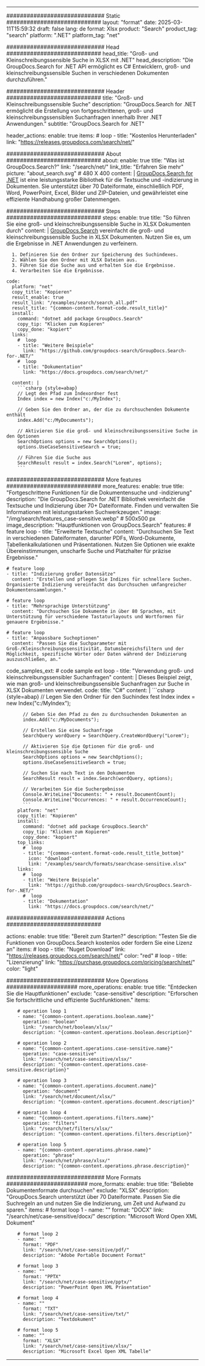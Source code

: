 
---
############################# Static ############################
layout: "format"
date:  2025-03-11T15:59:32
draft: false
lang: de
format: Xlsx
product: "Search"
product_tag: "search"
platform: ".NET"
platform_tag: "net"

############################# Head ############################
head_title: "Groß- und Kleinschreibungssensible Suche in XLSX mit .NET"
head_description: "Die GroupDocs.Search for .NET API ermöglicht es C# Entwicklern, groß- und kleinschreibungssensible Suchen in verschiedenen Dokumenten durchzuführen."

############################# Header ############################
title: "Groß- und Kleinschreibungssensible Suche" 
description: "GroupDocs.Search for .NET ermöglicht die Erstellung von fortgeschrittenen, groß- und kleinschreibungssensiblen Suchanfragen innerhalb Ihrer .NET Anwendungen."
subtitle: "GroupDocs.Search for .NET" 

header_actions:
  enable: true
  items:
    #  loop
    - title: "Kostenlos Herunterladen"
      link: "https://releases.groupdocs.com/search/net/"
      
############################# About ############################
about:
    enable: true
    title: "Was ist GroupDocs.Search?"
    link: "/search/net/"
    link_title: "Erfahren Sie mehr"
    picture: "about_search.svg" # 480 X 400
    content: |
       [GroupDocs.Search for .NET](/search/net/) ist eine leistungsstarke Bibliothek für die Textsuche und -indizierung in Dokumenten. Sie unterstützt über 70 Dateiformate, einschließlich PDF, Word, PowerPoint, Excel, Bilder und ZIP-Dateien, und gewährleistet eine effiziente Handhabung großer Datenmengen.

############################# Steps ############################
steps:
    enable: true
    title: "So führen Sie eine groß- und kleinschreibungssensible Suche in XLSX Dokumenten durch"
    content: |
      [GroupDocs.Search](/search/net/) vereinfacht die groß- und kleinschreibungssensible Suche in XLSX Dokumenten. Nutzen Sie es, um die Ergebnisse in .NET Anwendungen zu verfeinern.
      
      1. Definieren Sie den Ordner zur Speicherung des Suchindexes.
      2. Wählen Sie den Ordner mit XLSX Dateien aus.
      3. Führen Sie die Suche aus und erhalten Sie die Ergebnisse.
      4. Verarbeiten Sie die Ergebnisse.
   
    code:
      platform: "net"
      copy_title: "Kopieren"
      result_enable: true
      result_link: "/examples/search/search_all.pdf"
      result_title: "{common-content.format-code.result_title}"
      install:
        command: "dotnet add package GroupDocs.Search"
        copy_tip: "Klicken zum Kopieren"
        copy_done: "kopiert"
      links:
        #  loop
        - title: "Weitere Beispiele"
          link: "https://github.com/groupdocs-search/GroupDocs.Search-for-.NET/"
        #  loop
        - title: "Dokumentation"
          link: "https://docs.groupdocs.com/search/net/"
          
      content: |
        ```csharp {style=abap}
        // Legt den Pfad zum Indexordner fest
        Index index = new Index("c:/MyIndex");

        // Geben Sie den Ordner an, der die zu durchsuchenden Dokumente enthält
        index.Add("c:/MyDocuments");

        // Aktivieren Sie die groß- und kleinschreibungssensitive Suche in den Optionen
        SearchOptions options = new SearchOptions();
        options.UseCaseSensitiveSearch = true;

        // Führen Sie die Suche aus
        SearchResult result = index.Search("Lorem", options);
        ```            

############################# More features ############################
more_features:
  enable: true
  title: "Fortgeschrittene Funktionen für die Dokumentensuche und -indizierung"
  description: "Die GroupDocs.Search for .NET Bibliothek vereinfacht die Textsuche und Indizierung über 70+ Dateiformate. Finden und verwalten Sie Informationen mit leistungsstarken Suchwerkzeugen."
  image: "/img/search/features_case-sensitive.webp" # 500x500 px
  image_description: "Hauptfunktionen von GroupDocs.Search"
  features:
    # feature loop
    - title: "Erweiterte Textsuche"
      content: "Durchsuchen Sie Text in verschiedenen Dateiformaten, darunter PDFs, Word-Dokumente, Tabellenkalkulationen und Präsentationen. Nutzen Sie Optionen wie exakte Übereinstimmungen, unscharfe Suche und Platzhalter für präzise Ergebnisse."

    # feature loop
    - title: "Indizierung großer Datensätze"
      content: "Erstellen und pflegen Sie Indizes für schnellere Suchen. Organisierte Indizierung vereinfacht das Durchsuchen umfangreicher Dokumentensammlungen."

    # feature loop
    - title: "Mehrsprachige Unterstützung"
      content: "Durchsuchen Sie Dokumente in über 80 Sprachen, mit Unterstützung für verschiedene Tastaturlayouts und Wortformen für genauere Ergebnisse."

    # feature loop
    - title: "Anpassbare Suchoptionen"
      content: "Passen Sie die Suchparameter mit Groß-/Kleinschreibungssensitivität, Datumsbereichsfiltern und der Möglichkeit, spezifische Wörter oder Daten während der Indizierung auszuschließen, an."
      
  code_samples_ext:
    # code sample ext loop
    - title: "Verwendung groß- und kleinschreibungssensibler Suchanfragen"
      content: |
        Dieses Beispiel zeigt, wie man groß- und kleinschreibungssensible Suchanfragen zur Suche in XLSX Dokumenten verwendet.
      code:
        title: "C#"
        content: |
          ```csharp {style=abap}
          // Legen Sie den Ordner für den Suchindex fest
          Index index = new Index("c:/MyIndex");
              
          // Geben Sie den Pfad zu den zu durchsuchenden Dokumenten an
          index.Add("c:/MyDocuments");

          // Erstellen Sie eine Suchanfrage
          SearchQuery wordQuery = SearchQuery.CreateWordQuery("Lorem");

          // Aktivieren Sie die Optionen für die groß- und kleinschreibungssensible Suche
          SearchOptions options = new SearchOptions();
          options.UseCaseSensitiveSearch = true;

          // Suchen Sie nach Text in den Dokumenten
          SearchResult result = index.Search(wordQuery, options);
          
          // Verarbeiten Sie die Suchergebnisse
          Console.WriteLine("Documents: " + result.DocumentCount);
          Console.WriteLine("Occurrences: " + result.OccurrenceCount);
          ```
        platform: "net"
        copy_title: "Kopieren"
        install:
          command: "dotnet add package GroupDocs.Search"
          copy_tip: "Klicken zum Kopieren"
          copy_done: "kopiert"
        top_links:
          #  loop
          - title: "{common-content.format-code.result_title_bottom}"
            icon: "download"
            link: "/examples/search/formats/searchcase-sensitive.xlsx"
        links:
          #  loop
          - title: "Weitere Beispiele"
            link: "https://github.com/groupdocs-search/GroupDocs.Search-for-.NET/"
          #  loop
          - title: "Dokumentation"
            link: "https://docs.groupdocs.com/search/net/"
            

            


############################# Actions ############################

actions:
  enable: true
  title: "Bereit zum Starten?"
  description: "Testen Sie die Funktionen von GroupDocs.Search kostenlos oder fordern Sie eine Lizenz an"
  items:
    #  loop
    - title: "Nuget Download"
      link: "https://releases.groupdocs.com/search/net/"
      color: "red"
        #  loop
    - title: "Lizenzierung"
      link: "https://purchase.groupdocs.com/pricing/search/net/"
      color: "light"


############################# More Operations #####################
more_operations:
    enable: true
    title: "Entdecken Sie die Hauptfunktionen"
    exclude: "case-sensitive"
    description: "Erforschen Sie fortschrittliche und effiziente Suchfunktionen."
    items: 
          
        # operation loop 1
        - name: "{common-content.operations.boolean.name}"
          operation: "boolean"
          link: "/search/net/boolean/xlsx/"
          description: "{common-content.operations.boolean.description}"

        # operation loop 2
        - name: "{common-content.operations.case-sensitive.name}"
          operation: "case-sensitive"
          link: "/search/net/case-sensitive/xlsx/"
          description: "{common-content.operations.case-sensitive.description}"

        # operation loop 3
        - name: "{common-content.operations.document.name}"
          operation: "document"
          link: "/search/net/document/xlsx/"
          description: "{common-content.operations.document.description}"

        # operation loop 4
        - name: "{common-content.operations.filters.name}"
          operation: "filters"
          link: "/search/net/filters/xlsx/"
          description: "{common-content.operations.filters.description}"

        # operation loop 5
        - name: "{common-content.operations.phrase.name}"
          operation: "phrase"
          link: "/search/net/phrase/xlsx/"
          description: "{common-content.operations.phrase.description}"
          
        
          
############################# More Formats ########################
more_formats:
    enable: true
    title: "Beliebte Dokumentenformate durchsuchen"
    exclude: "XLSX"
    description: "GroupDocs.Search unterstützt über 70 Dateiformate. Passen Sie die Suchregeln an und nutzen Sie die Indizierung, um Zeit und Aufwand zu sparen."
    items: 
        # format loop 1
        - name: ""
          format: "DOCX"
          link: "/search/net/case-sensitive/docx/"
          description: "Microsoft Word Open XML Dokument"
          
        # format loop 2
        - name: ""
          format: "PDF"
          link: "/search/net/case-sensitive/pdf/"
          description: "Adobe Portable Document Format"
          
        # format loop 3
        - name: ""
          format: "PPTX"
          link: "/search/net/case-sensitive/pptx/"
          description: "PowerPoint Open XML Präsentation"

        # format loop 4
        - name: ""
          format: "TXT"
          link: "/search/net/case-sensitive/txt/"
          description: "Textdokument"
          
        # format loop 5
        - name: ""
          format: "XLSX"
          link: "/search/net/case-sensitive/xlsx/"
          description: "Microsoft Excel Open XML Tabelle"
  

---